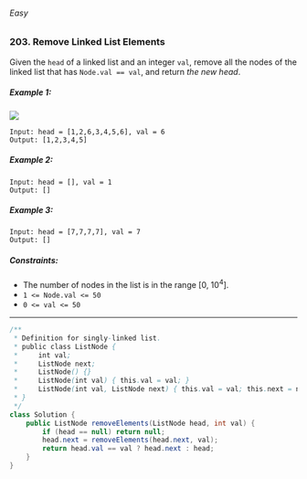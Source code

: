 ###### Easy

### 203. Remove Linked List Elements

Given the `head` of a linked list and an integer `val`, remove all the nodes of the linked list that has `Node.val == val`, and return _the new head_.

 

##### Example 1:
![](https://assets.leetcode.com/uploads/2021/03/06/removelinked-list.jpg)
```
Input: head = [1,2,6,3,4,5,6], val = 6
Output: [1,2,3,4,5]
```
##### Example 2:
```
Input: head = [], val = 1
Output: []
```
##### Example 3:
```
Input: head = [7,7,7,7], val = 7
Output: []
``` 

##### Constraints:

- The number of nodes in the list is in the range [0, 10<sup>4</sup>].
- `1 <= Node.val <= 50`
- `0 <= val <= 50`


***

```java
/**
 * Definition for singly-linked list.
 * public class ListNode {
 *     int val;
 *     ListNode next;
 *     ListNode() {}
 *     ListNode(int val) { this.val = val; }
 *     ListNode(int val, ListNode next) { this.val = val; this.next = next; }
 * }
 */
class Solution {
    public ListNode removeElements(ListNode head, int val) {
        if (head == null) return null;
        head.next = removeElements(head.next, val);
        return head.val == val ? head.next : head;
    }
}
```
